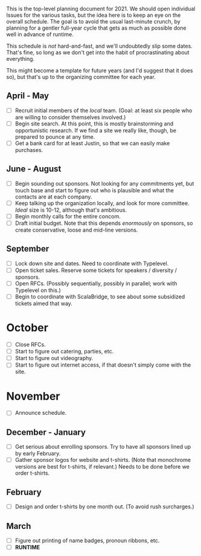 This is the top-level planning document for 2021. We should open individual Issues for the various tasks, but the idea here is to keep an eye on the overall schedule. The goal is to avoid the usual last-minute crunch, by planning for a gentler full-year cycle that gets as much as possible done well in advance of runtime.

This schedule is *not* hard-and-fast, and we'll undoubtedly slip some dates. That's fine, so long as we don't get into the habit of procrastinating about everything.

This might become a template for future years (and I'd suggest that it does so), but that's up to the organizing committee for each year.

## April - May

- [ ] Recruit initial members of the *local* team. (Goal: at least six people who are willing to consider themselves involved.)
- [ ] Begin site search. At this point, this is mostly brainstorming and opportunistic research. If we find a site we really like, though, be prepared to pounce at any time.
- [ ] Get a bank card for at least Justin, so that we can easily make purchases.

## June - August

- [ ] Begin sounding out sponsors. Not looking for any commitments yet, but touch base and start to figure out who is plausible and what the contacts are at each company.
- [ ] Keep talking up the organization locally, and look for more committee. *Ideal* size is 10-12, although that's ambitious.
- [ ] Begin monthly calls for the entire concom.
- [ ] Draft initial budget. Note that this depends *enormously* on sponsors, so create conservative, loose and mid-line versions.

## September

- [ ] Lock down site and dates. Need to coordinate with Typelevel.
- [ ] Open ticket sales. Reserve some tickets for speakers / diversity / sponsors.
- [ ] Open RFCs. (Possibly sequentially, possibly in parallel; work with Typelevel on this.)
- [ ] Begin to coordinate with ScalaBridge, to see about some subsidized tickets aimed that way.

# October

- [ ] Close RFCs.
- [ ] Start to figure out catering, parties, etc.
- [ ] Start to figure out videography.
- [ ] Start to figure out internet access, if that doesn't simply come with the site.

# November

- [ ] Announce schedule.

## December - January

- [ ] Get serious about enrolling sponsors. Try to have all sponsors lined up by early February.
- [ ] Gather sponsor logos for website and t-shirts. (Note that monochrome versions are best for t-shirts, if relevant.) Needs to be done before we order t-shirts.

## February

- [ ] Design and order t-shirts by one month out. (To avoid rush surcharges.)

## March

- [ ] Figure out printing of name badges, pronoun ribbons, etc.
- [ ] **RUNTIME**

